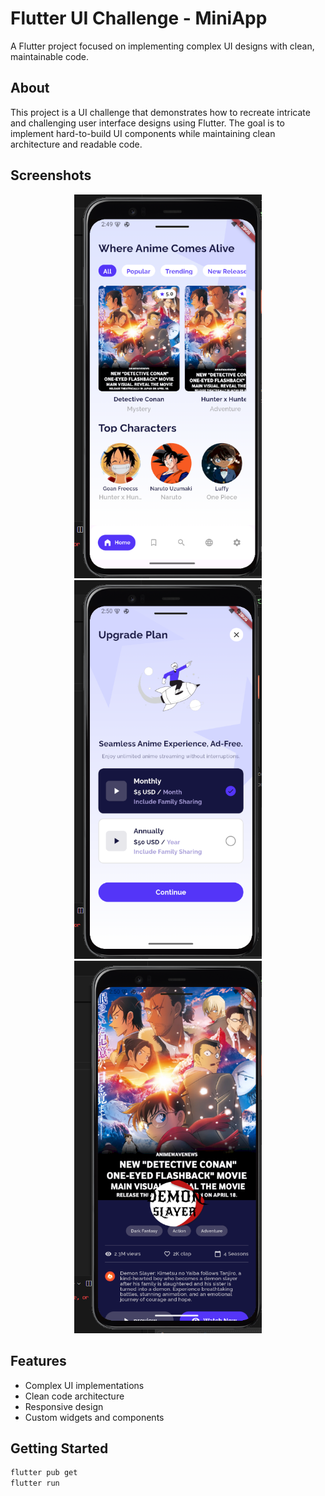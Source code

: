 # Flutter UI Challenge - MiniApp

A Flutter project focused on implementing complex UI designs with clean, maintainable code.

## About

This project is a UI challenge that demonstrates how to recreate intricate and challenging user interface designs using Flutter. The goal is to implement hard-to-build UI components while maintaining clean architecture and readable code.

## Screenshots

<div align="center">
  <img src="images/image.png" alt="Main UI" width="300">
  <img src="images/image1.png" alt="UI Component 1" width="300">
  <img src="images/image2.png" alt="UI Component 2" width="300">
</div>

## Features

- Complex UI implementations
- Clean code architecture
- Responsive design
- Custom widgets and components

## Getting Started

```bash
flutter pub get
flutter run
```
